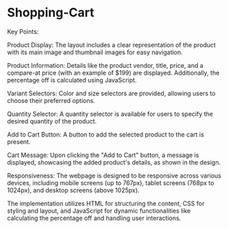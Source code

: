 # Shopping-Cart
Key Points:

Product Display: The layout includes a clear representation of the product with its main image and thumbnail images for easy navigation.

Product Information: Details like the product vendor, title, price, and a compare-at price (with an example of $199) are displayed. Additionally, the percentage off is calculated using JavaScript.

Variant Selectors: Color and size selectors are provided, allowing users to choose their preferred options.

Quantity Selector: A quantity selector is available for users to specify the desired quantity of the product.

Add to Cart Button: A button to add the selected product to the cart is present.

Cart Message: Upon clicking the "Add to Cart" button, a message is displayed, showcasing the added product's details, as shown in the design.

Responsiveness: The webpage is designed to be responsive across various devices, including mobile screens (up to 767px), tablet screens (768px to 1024px), and desktop screens (above 1025px).

The implementation utilizes HTML for structuring the content, CSS for styling and layout, and JavaScript for dynamic functionalities like calculating the percentage off and handling user interactions.
